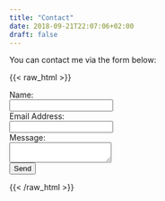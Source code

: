 ```yaml
---
title: "Contact"
date: 2018-09-21T22:07:06+02:00
draft: false
---
```


You can contact me via the form below:

{{< raw_html >}}
<form name="contact" netlify>
    <label>
        Name:<br>
        <input type="text" name="name" required>
    </label>
    <br>
    <label>
        Email Address:<br>
        <input type="email" name="email">
    </label>
    <br>
    <label>
        Message:<br>
        <textarea name="message" required></textarea>
    </label>
    <br>
    <button type="submit">Send</button>
</form>
{{< /raw_html >}}